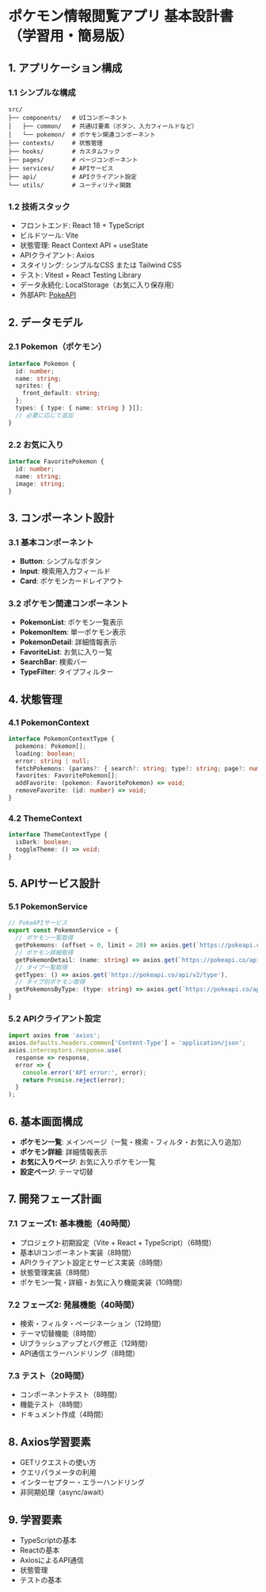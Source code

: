 # ポケモン情報閲覧アプリ 基本設計書（学習用・簡易版）

## 1. アプリケーション構成

### 1.1 シンプルな構成
```
src/
├── components/   # UIコンポーネント
│   ├── common/   # 共通UI要素（ボタン、入力フィールドなど）
│   └── pokemon/  # ポケモン関連コンポーネント
├── contexts/     # 状態管理
├── hooks/        # カスタムフック
├── pages/        # ページコンポーネント
├── services/     # APIサービス
├── api/          # APIクライアント設定
└── utils/        # ユーティリティ関数
```

### 1.2 技術スタック
- フロントエンド: React 18 + TypeScript
- ビルドツール: Vite
- 状態管理: React Context API + useState
- APIクライアント: Axios
- スタイリング: シンプルなCSS または Tailwind CSS
- テスト: Vitest + React Testing Library
- データ永続化: LocalStorage（お気に入り保存用）
- 外部API: [PokeAPI](https://pokeapi.co/)

## 2. データモデル

### 2.1 Pokemon（ポケモン）
```typescript
interface Pokemon {
  id: number;
  name: string;
  sprites: {
    front_default: string;
  };
  types: { type: { name: string } }[];
  // 必要に応じて追加
}
```

### 2.2 お気に入り
```typescript
interface FavoritePokemon {
  id: number;
  name: string;
  image: string;
}
```

## 3. コンポーネント設計

### 3.1 基本コンポーネント
- **Button**: シンプルなボタン
- **Input**: 検索用入力フィールド
- **Card**: ポケモンカードレイアウト

### 3.2 ポケモン関連コンポーネント
- **PokemonList**: ポケモン一覧表示
- **PokemonItem**: 単一ポケモン表示
- **PokemonDetail**: 詳細情報表示
- **FavoriteList**: お気に入り一覧
- **SearchBar**: 検索バー
- **TypeFilter**: タイプフィルター

## 4. 状態管理

### 4.1 PokemonContext
```typescript
interface PokemonContextType {
  pokemons: Pokemon[];
  loading: boolean;
  error: string | null;
  fetchPokemons: (params?: { search?: string; type?: string; page?: number }) => Promise<void>;
  favorites: FavoritePokemon[];
  addFavorite: (pokemon: FavoritePokemon) => void;
  removeFavorite: (id: number) => void;
}
```

### 4.2 ThemeContext
```typescript
interface ThemeContextType {
  isDark: boolean;
  toggleTheme: () => void;
}
```

## 5. APIサービス設計

### 5.1 PokemonService
```typescript
// PokeAPIサービス
export const PokemonService = {
  // ポケモン一覧取得
  getPokemons: (offset = 0, limit = 20) => axios.get(`https://pokeapi.co/api/v2/pokemon?offset=${offset}&limit=${limit}`),
  // ポケモン詳細取得
  getPokemonDetail: (name: string) => axios.get(`https://pokeapi.co/api/v2/pokemon/${name}`),
  // タイプ一覧取得
  getTypes: () => axios.get('https://pokeapi.co/api/v2/type'),
  // タイプ別ポケモン取得
  getPokemonsByType: (type: string) => axios.get(`https://pokeapi.co/api/v2/type/${type}`),
}
```

### 5.2 APIクライアント設定
```typescript
import axios from 'axios';
axios.defaults.headers.common['Content-Type'] = 'application/json';
axios.interceptors.response.use(
  response => response,
  error => {
    console.error('API error:', error);
    return Promise.reject(error);
  }
);
```

## 6. 基本画面構成
- **ポケモン一覧**: メインページ（一覧・検索・フィルタ・お気に入り追加）
- **ポケモン詳細**: 詳細情報表示
- **お気に入りページ**: お気に入りポケモン一覧
- **設定ページ**: テーマ切替

## 7. 開発フェーズ計画

### 7.1 フェーズ1: 基本機能（40時間）
- プロジェクト初期設定（Vite + React + TypeScript）（6時間）
- 基本UIコンポーネント実装（8時間）
- APIクライアント設定とサービス実装（8時間）
- 状態管理実装（8時間）
- ポケモン一覧・詳細・お気に入り機能実装（10時間）

### 7.2 フェーズ2: 発展機能（40時間）
- 検索・フィルタ・ページネーション（12時間）
- テーマ切替機能（8時間）
- UIブラッシュアップとバグ修正（12時間）
- API通信エラーハンドリング（8時間）

### 7.3 テスト（20時間）
- コンポーネントテスト（8時間）
- 機能テスト（8時間）
- ドキュメント作成（4時間）

## 8. Axios学習要素
- GETリクエストの使い方
- クエリパラメータの利用
- インターセプター・エラーハンドリング
- 非同期処理（async/await）

## 9. 学習要素
- TypeScriptの基本
- Reactの基本
- AxiosによるAPI通信
- 状態管理
- テストの基本 